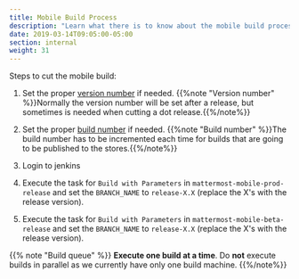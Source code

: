 ```yaml
---
title: Mobile Build Process
description: "Learn what there is to know about the mobile build process for Mattermost's applications."
date: 2019-03-14T09:05:00-05:00
section: internal
weight: 31
---
```


Steps to cut the mobile build:

1. Set the proper [version number](/internal/mobile-build-process/bump-version-number/) if needed.
{{%note "Version number" %}}Normally the version number will be set after a release, but sometimes is needed when cutting a dot release.{{%/note%}}

2. Set the proper [build number](/internal/mobile-build-process/bump-build-number/) if needed.
{{%note "Build number" %}}The build number has to be incremented each time for builds that are going to be published to the stores.{{%/note%}}

3. Login to jenkins

4. Execute the task for ``Build with Parameters`` in ``mattermost-mobile-prod-release`` and set the ``BRANCH_NAME`` to 
``release-X.X`` (replace the X's with the release version).

5. Execute the task for ``Build with Parameters`` in ``mattermost-mobile-beta-release`` and set the ``BRANCH_NAME`` to 
``release-X.X`` (replace the X's with the release version).

{{% note "Build queue" %}}
**Execute one build at a time**. Do **not** execute builds in parallel as we currently have only one build machine.
{{%/note%}}
